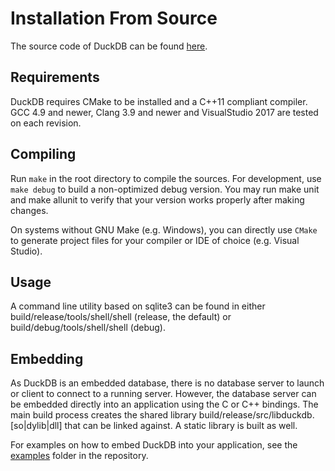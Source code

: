 # Installation From Source
The source code of DuckDB can be found [here](https://github.com/cwida/duckdb).

## Requirements
DuckDB requires CMake to be installed and a C++11 compliant compiler. GCC 4.9 and newer, Clang 3.9 and newer and VisualStudio 2017 are tested on each revision.
## Compiling
Run ``make`` in the root directory to compile the sources. For development, use ``make debug`` to build a non-optimized debug version. You may run make unit and make allunit to verify that your version works properly after making changes.

On systems without GNU Make (e.g. Windows), you can directly use ``CMake`` to generate project files for your compiler or IDE of choice (e.g. Visual Studio).
## Usage
A command line utility based on sqlite3 can be found in either build/release/tools/shell/shell (release, the default) or build/debug/tools/shell/shell (debug).

## Embedding
As DuckDB is an embedded database, there is no database server to launch or client to connect to a running server. However, the database server can be embedded directly into an application using the C or C++ bindings. The main build process creates the shared library build/release/src/libduckdb.[so|dylib|dll] that can be linked against. A static library is built as well.

For examples on how to embed DuckDB into your application, see the [examples](https://github.com/cwida/duckdb/tree/master/examples) folder in the repository.
